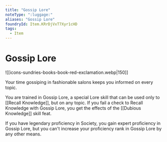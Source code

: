 ```yaml
---
title: "Gossip Lore"
noteType: ":luggage:"
aliases: "Gossip Lore"
foundryId: Item.KRrDjVxT7Xyr1cHD
tags:
  - Item
---
```


# Gossip Lore
![[icons-sundries-books-book-red-exclamation.webp|150]]

Your time gossiping in fashionable salons keeps you informed on every topic.

You are trained in Gossip Lore, a special Lore skill that can be used only to [[Recall Knowledge]], but on any topic. If you fail a check to Recall Knowledge with Gossip Lore, you get the effects of the [[Dubious Knowledge]] skill feat.

If you have legendary proficiency in Society, you gain expert proficiency in Gossip Lore, but you can't increase your proficiency rank in Gossip Lore by any other means.
